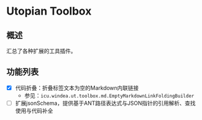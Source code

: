 # Utopian Toolbox

## 概述

汇总了各种扩展的工具插件。

## 功能列表

* [X] 代码折叠：折叠标签文本为空的Markdown内联链接
  * 参见：`icu.windea.ut.toolbox.md.EmptyMarkdownLinkFoldingBuilder`
* [ ] 扩展jsonSchema，提供基于ANT路径表达式与JSON指针的引用解析、查找使用与代码补全
